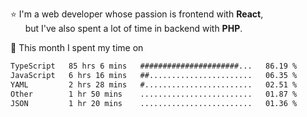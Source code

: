 ⭐ I'm a web developer whose passion is frontend with <b>React</b>,<br/>
&nbsp; &nbsp; &nbsp; but I've also spent a lot of time in backend with <b>PHP</b>.

📅 This month I spent my time on

<!--START_SECTION:waka-->

```txt
TypeScript   85 hrs 6 mins   ######################...   86.19 %
JavaScript   6 hrs 16 mins   ##.......................   06.35 %
YAML         2 hrs 28 mins   #........................   02.51 %
Other        1 hr 50 mins    .........................   01.87 %
JSON         1 hr 20 mins    .........................   01.36 %
```

<!--END_SECTION:waka-->
